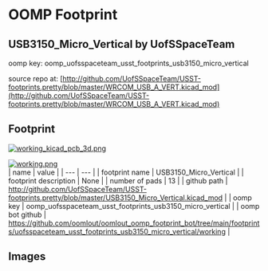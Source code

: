 # OOMP Footprint  
## USB3150_Micro_Vertical  by UofSSpaceTeam  
  
oomp key: oomp_uofsspaceteam_usst_footprints_usb3150_micro_vertical  
  
source repo at: [http://github.com/UofSSpaceTeam/USST-footprints.pretty/blob/master/WRCOM_USB_A_VERT.kicad_mod](http://github.com/UofSSpaceTeam/USST-footprints.pretty/blob/master/WRCOM_USB_A_VERT.kicad_mod)  
## Footprint  
  
[![working_kicad_pcb_3d.png](working_kicad_pcb_3d_600.png)](working_kicad_pcb_3d.png)  
  
[![working.png](working_600.png)](working.png)  
| name | value | 
| --- | --- | 
| footprint name | USB3150_Micro_Vertical | 
| footprint description | None | 
| number of pads | 13 | 
| github path | http://github.com/UofSSpaceTeam/USST-footprints.pretty/blob/master/USB3150_Micro_Vertical.kicad_mod | 
| oomp key | oomp_uofsspaceteam_usst_footprints_usb3150_micro_vertical | 
| oomp bot github | https://github.com/oomlout/oomlout_oomp_footprint_bot/tree/main/footprints/uofsspaceteam_usst_footprints_usb3150_micro_vertical/working | 
## Images  
